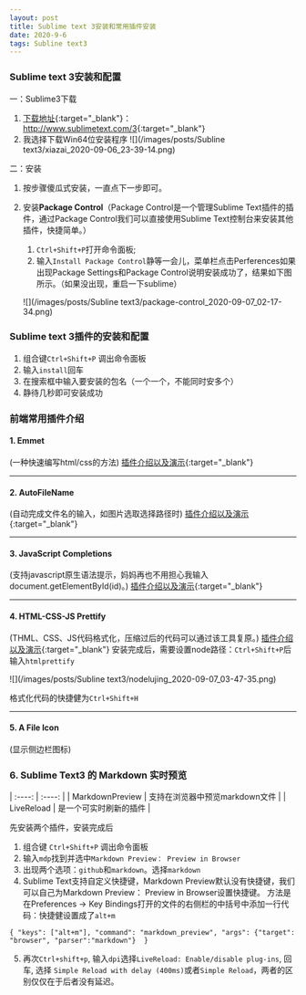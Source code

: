```yaml
---
layout: post
title: Sublime text 3安装和常用插件安装
date: 2020-9-6 
tags: Subline text3  
---
```


### Sublime text 3安装和配置
一：Sublime3下载

1. [下载地址](http://www.sublimetext.com/3){:target="_blank"}：<http://www.sublimetext.com/3>{:target="_blank"}
2. 我选择下载Win64位安装程序
![](/images/posts/Subline text3/xiazai_2020-09-06_23-39-14.png)

二：安装

1. 按步骤傻瓜式安装，一直点下一步即可。
2. 安装**Package Control**（Package Control是一个管理Sublime Text插件的插件，通过Package Control我们可以直接使用Sublime Text控制台来安装其他插件，快捷简单。）

	1. `Ctrl+Shift+P`打开命令面板;
	2. 输入`Install Package Control`静等一会儿，菜单栏点击Perferences如果出现Package Settings和Package Control说明安装成功了，结果如下图所示。（如果没出现，重启一下sublime）

	![](/images/posts/Subline text3/package-control_2020-09-07_02-17-34.png)

### Sublime text 3插件的安装和配置
1. 组合键`Ctrl+Shift+P` 调出命令面板
2. 输入`install`回车
3. 在搜索框中输入要安装的包名（一个一个，不能同时安多个）
4. 静待几秒即可安装成功

### 前端常用插件介绍

#### 1. Emmet
(一种快速编写html/css的方法)
[插件介绍以及演示](https://packagecontrol.io/packages/Emmet){:target="_blank"}
***
#### 2. AutoFileName
(自动完成文件名的输入，如图片选取选择路径时)
[插件介绍以及演示](https://packagecontrol.io/packages/AutoFileName){:target="_blank"}
***
#### 3. JavaScript Completions
(支持javascript原生语法提示，妈妈再也不用担心我输入document.getElementById(id)。)
[插件介绍以及演示](https://packagecontrol.io/packages/JavaScript%20Completions){:target="_blank"}
***
#### 4. HTML-CSS-JS Prettify
(THML、CSS、JS代码格式化，压缩过后的代码可以通过该工具复原。)
[插件介绍以及演示](https://packagecontrol.io/packages/HTML-CSS-JS%20Prettify){:target="_blank"}
安装完成后，需要设置node路径：`Ctrl+Shift+P`后输入`htmlprettify`

![](/images/posts/Subline text3/nodelujing_2020-09-07_03-47-35.png)

格式化代码的快捷健为`Ctrl+Shift+H`
***
#### 5. A File Icon
(显示侧边栏图标)

### 6. Sublime Text3 的 Markdown 实时预览

|  :----:  | :----:  |
| MarkdownPreview  | 支持在浏览器中预览markdown文件 |
| LiveReload  | 是一个可实时刷新的插件 |

先安装两个插件，安装完成后

1. 组合键 `Ctrl+Shift+P` 调出命令面板
2. 输入`mdp`找到并选中`Markdown Preview： Preview in Browser`
3. 出现两个选项：`github`和`markdown`。选择`markdown`
4. Sublime Text支持自定义快捷键，Markdown Preview默认没有快捷键，我们可以自己为Markdown Preview： Preview in Browser设置快捷键。
方法是在Preferences -> Key Bindings打开的文件的右侧栏的中括号中添加一行代码：快捷健设置成了`alt+m`
```
{ "keys": ["alt+m"], "command": "markdown_preview", "args": {"target": "browser", "parser":"markdown"}  }
```
5. 再次`Ctrl+shift+p`, 输入`dpi`选择`LiveReload: Enable/disable plug-ins`, 回车, 选择 `Simple Reload with delay (400ms)`或者`Simple Reload`，两者的区别仅仅在于后者没有延迟。


